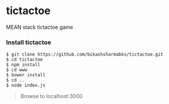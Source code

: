 # tictactoe
MEAN stack tictactoe game

### Install tictactoe
```
$ git clone https://github.com/bikashsharmabks/tictactoe.git
$ cd tictactoe
$ npm install
$ cd www
$ bower install
$ cd ..
$ node index.js
```
> Browse to localhost:3000
